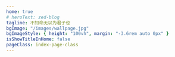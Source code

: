 ```yaml
---
home: true
# heroText: zed-blog
tagline: 不知命无以为君子也
bgImage: "/images/wallpage.jpg"
bgImageStyle: { height: "100vh", margin: "-3.6rem auto 0px" }
isShowTitleInHome: false
pageClass: index-page-class
---
```

<my-home></my-home>